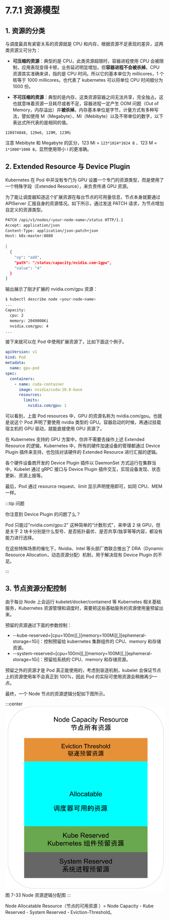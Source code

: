# 7.7.1 资源模型

## 1. 资源的分类
与调度最具有紧密关系的资源就是 CPU 和内存，根据资源不足表现的差异，这两类资源又可分为：

- **可压缩的资源**：典型的是 CPU，此类资源超限时，容器进程使用 CPU 会被限制，应用表现变得卡顿，业务延迟明显增加，但**容器进程不会被杀掉**。CPU 资源其实准确来讲，指的是 CPU 时间。所以它的基本单位为 millicores，1 个核等于 1000 millicores。也代表了 kubernetes 可以将单位 CPU 时间细分为 1000 份。

- **不可压缩的资源**：典型的是内存，这类资源容器之间无法共享，完全独占。这也就意味着资源一旦耗尽或者不足，容器进程一定产生 OOM 问题（Out of Memory，内存溢出）并**被杀掉**。内存基本单位是字节，计量方式有多种写法，譬如使用 M（Megabyte）、Mi（Mebibyte）以及不带单位的数字，以下表达式所代表的是相同的值。

```plain
128974848, 129e6, 129M, 123Mi
```
注意 Mebibyte 和 Megabyte 的区分，123 Mi = `123*1024*1024 B` 、123 M = `1*1000*1000 B`，显然使用带小 i 的更准确。

## 2. Extended Resource 与 Device Plugin 

Kubernetes 在 Pod 中并没有专门为 GPU 设置一个专门的资源类型，而是使用了一个特殊字段（Extended Resource），来负责传递 GPU 资源。

为了能让调度器知道这个扩展资源在每台节点的可用量信息，节点本身就要通过 APIServer 汇报自身的资源情况。如下所示，通过发送 PATCH 请求，为节点增加自定义的资源类型。

```bash
PATCH /api/v1/nodes/<your-node-name>/status HTTP/1.1
Accept: application/json
Content-Type: application/json-patch+json
Host: k8s-master:8080

[
  {
    "op": "add",
    "path": "/status/capacity/nvidia.com~1gpu",
    "value": "4"
  }
]
```

输出展示了刚才扩展的 nvidia.com/gpu 资源：

```bash
$ kubectl describe node <your-node-name>
...
Capacity:
  cpu: 2
  memory: 2049008Ki
  nvidia.com/gpu: 4
...
```

接下来就可以在 Pod 中使用扩展资源了，比如下面这个例子。

```yaml
apiVersion: v1
kind: Pod
metadata:
  name: gpu-pod
spec:
  containers:
    - name: cuda-container
      image: nvidia/cuda:10.0-base
      resources:
        limits:
          nvidia.com/gpu: 1
```

可以看到，上面 Pod resources 中，GPU 的资源名称为 nvidia.com/gpu。也就是说这个 Pod 声明了要使用 nvidia 类型的 GPU。容器启动的时候，再通过挂载宿主机的 GPU 驱动，就能直接使用 GPU 资源了。

在 Kubernetes 支持的 GPU 方案中，你并不需要去操作上述 Extended Resource 的逻辑，Kubernetes 中，所有的硬件加速设备的管理都通过 Device Plugin 插件来支持，也包括对该硬件的 Extended Resource 进行汇报的逻辑。

各个硬件设备商开发的 Device Plugin 插件以 DaemonSet 方式运行在集群当中，Kubelet 通过 gRPC 接口与 Device Plugin 插件交互，实现设备发现、状态更新、资源上报等。

最后，Pod 通过 resource request、limit 显示声明使用即可，如同 CPU、MEM 一样。

:::tip 问题

你注意到 Device Plugin 的问题了么？

Pod 只能过"nvidia.com/gpu:2" 这种简单的“计数形式”，来申请 2 块 GPU，但是关于 2 块卡分别是什么型号、是否拓扑最优、是否共享/独享等等内容，都没有能力进行选择。

在这些特殊场景的催化下，Nvidia、Intel 等头部厂商联合推出了 DRA（Dynamic Resource Allocation，动态资源分配）机制，用于解决现有 Device Plugin 的不足。

:::

## 3. 节点资源分配控制

由于每台 Node 上会运行 kubelet/docker/containerd 等 Kubernetes 相关基础服务，Kubernetes 资源管理和调度时，需要把这些基础服务的资源使用量预留出来。

预留的资源通过下面的参数控制：

- --kube-reserved=[cpu=100m][,][memory=100Mi][,][ephemeral-storage=1Gi]：控制预留给 kubernetes 集群组件的 CPU、memory 和存储资源。
- --system-reserved=[cpu=100mi][,][memory=100Mi][,][ephemeral-storage=1Gi]：预留给系统的 CPU、memory 和存储资源。

预留之外的资源才是 Pod 真正能使用的，考虑到驱逐机制，kubelet 会保证节点上的资源使用率不会真正到 100%，因此 Pod 的实际可使用资源会稍微再少一点。

最终，一个 Node 节点的资源逻辑分配如下图所示。

:::center
  ![](../assets/k8s-resource.svg)<br/>
  图 7-33 Node 资源逻辑分配图
:::

Node Allocatable Resource（节点的可用资源 ）= Node Capacity - Kube Reserved - System Reserved - Eviction-Threshold。




